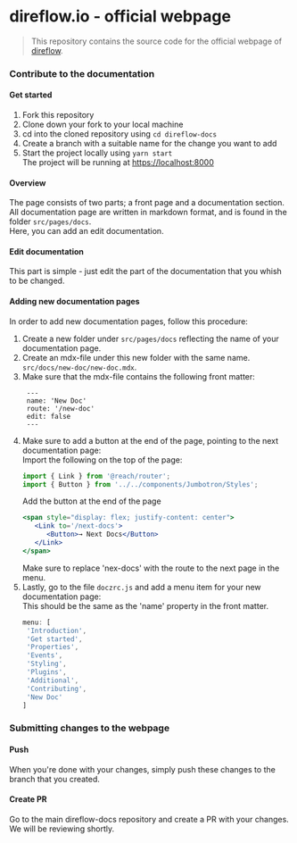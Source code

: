 # direflow.io - official webpage

> This repository contains the source code for the official webpage of [direflow](https://direflow.io/).

### Contribute to the documentation

#### Get started
1. Fork this repository
2. Clone down your fork to your local machine
3. cd into the cloned repository using `cd direflow-docs`
4. Create a branch with a suitable name for the change you want to add
5. Start the project locally using `yarn start`  
   The project will be running at [https://localhost:8000](https://localhost:8000)

#### Overview
The page consists of two parts; a front page and a documentation section.  
All documentation page are written in markdown format, and is found in the folder `src/pages/docs`.  
Here, you can add an edit documentation.

#### Edit documentation
This part is simple - just edit the part of the documentation that you whish to be changed.

#### Adding new documentation pages
In order to add new documentation pages, follow this procedure:
1. Create a new folder under `src/pages/docs` reflecting the name of your documentation page.
2. Create an mdx-file under this new folder with the same name. `src/docs/new-doc/new-doc.mdx`.
3. Make sure that the mdx-file contains the following front matter:  
   ```mdx
    ---
    name: 'New Doc'
    route: '/new-doc'
    edit: false
    ---
   ```
4. Make sure to add a button at the end of the page, pointing to the next documentation page:  
   Import the following on the top of the page:
   ```jsx
   import { Link } from '@reach/router';
   import { Button } from '../../components/Jumbotron/Styles';
   ```
   Add the button at the end of the page
   ```jsx
   <span style="display: flex; justify-content: center">
      <Link to='/next-docs'>
         <Button>→ Next Docs</Button>
      </Link>
   </span>
   ```
   Make sure to replace 'nex-docs' with the route to the next page in the menu.
5. Lastly, go to the file `doczrc.js` and add a menu item for your new documentation page:  
   This should be the same as the 'name' property in the front matter.
   ```javascript
   menu: [
    'Introduction',
    'Get started',
    'Properties',
    'Events',
    'Styling',
    'Plugins',
    'Additional',
    'Contributing',
    'New Doc'
   ]
   ```

### Submitting changes to the webpage

#### Push
When you're done with your changes, simply push these changes to the branch that you created.

#### Create PR
Go to the main direflow-docs repository and create a PR with your changes.
We will be reviewing shortly.
